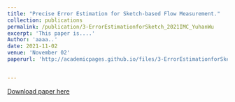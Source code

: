 ```yaml
---
title: "Precise Error Estimation for Sketch-based Flow Measurement."
collection: publications
permalink: /publication/3-ErrorEstimationforSketch_2021IMC_YuhanWu
excerpt: 'This paper is....'
Author: 'aaaa..'
date: 2021-11-02
venue: 'November 02'
paperurl: 'http://academicpages.github.io/files/3-ErrorEstimationforSketch_2021IMC_YuhanWu.pdf'


---
```


<!-- citation: 'Your Name, You. (2009). &quot;Paper Title Number 1.&quot; <i>Journal 1</i>. 1(1).' -->

<!-- This paper is about the number 1. The number 2 is left for future work. -->

[Download paper here](http://academicpages.github.io/files/3-ErrorEstimationforSketch_2021IMC_YuhanWu.pdf)

<!-- Recommended citation: Your Name, You. (2009). "Paper Title Number 1." <i>Journal 1</i>. 1(1). -->
